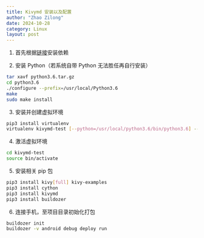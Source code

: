 ```yaml
---
title: Kivymd 安装以及配置 
author: "Zhao Zilong"
date: 2024-10-28
category: Linux
layout: post
---
```


1. 首先根据[链接](http://link.zhihu.com/?target=https%3A//buildozer.readthedocs.io/en/latest/installation.html%23targeting-android)安装依赖

2. 安装 Python（若系统自带 Python 无法胜任再自行安装）

```bash
tar xavf python3.6.tar.gz
cd python3.6
./configure --prefix=/usr/local/Python3.6
make 
sudo make install
```

3. 安装并创建虚拟环境

```bash
pip3 install virtualenv
virtualenv kivymd-test [--python=/usr/local/python3.6/bin/python3.6] --system-site-packages
```

4. 激活虚拟环境

```bash
cd kivymd-test
source bin/activate
```

5. 安装相关 pip 包

```bash
pip3 install kivy[full] kivy-examples
pip3 install cython
pip3 install kivymd
pip3 install buildozer
```

6. 连接手机，至项目目录初始化打包

```bash
buildozer init
buildozer -v android debug deploy run
```
